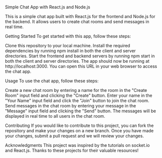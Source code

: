 Simple Chat App with React.js and Node.js

This is a simple chat app built with React.js for the frontend and Node.js for the backend. It allows users to create chat rooms and send messages in real time.

Getting Started
To get started with this app, follow these steps:

Clone this repository to your local machine.
Install the required dependencies by running npm install in both the client and server directories.
Start the frontend and backend servers by running npm start in both the client and server directories.
The app should now be running at http://localhost:3000. You can open this URL in your web browser to access the chat app.

Usage
To use the chat app, follow these steps:

Create a new chat room by entering a name for the room in the "Create Room" input field and clicking the "Create" button.
Enter your name in the "Your Name" input field and click the "Join" button to join the chat room.
Send messages in the chat room by entering your message in the "Message" input field and clicking the "Send" button.
The messages will be displayed in real time to all users in the chat room.

Contributing
If you would like to contribute to this project, you can fork the repository and make your changes on a new branch. Once you have made your changes, submit a pull request and we will review your changes.

Acknowledgments
This project was inspired by the tutorials on socket.io and React.js. Thanks to these projects for their valuable resources!
